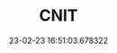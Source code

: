 ---
date: 23-02-23 16:51:03.678322
excerpt: CONSORZIO NAZIONALE INTERUNIVERSITARIO PER LE TELECOMUNICAZIONI
header:
  teaser: assets/images/logos/partners_logos/pngs/CNIT_Logo.png
order: 8
sidebar:
- image: assets/images/logos/partners_logos/pngs/CNIT_Logo.png
  image_alt: logo
  text: TBC
  title: Role
title: CNIT
---